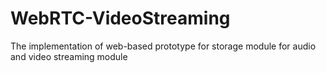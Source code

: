 # WebRTC-VideoStreaming
The implementation of web-based prototype for storage module for audio and video streaming module 
